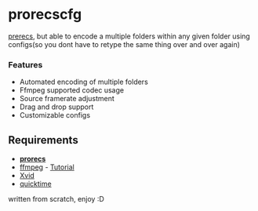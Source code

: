 # prorecscfg

[prerecs](https://github.com/gmzorz/prerecs), but able to encode a multiple folders within any given folder using configs(so you dont have to retype the same thing over and over again)

### Features

* Automated encoding of multiple folders
* Ffmpeg supported codec usage
* Source framerate adjustment
* Drag and drop support
* Customizable configs

## Requirements

* **[prorecs](https://github.com/xa1on/prorecs/releases)**
* [ffmpeg](https://ffmpeg.org/download.html#build-windows) - [Tutorial](https://www.youtube.com/watch?v=r1AtmY-RMyQ)
* [Xvid](https://www.xvid.com/download/)
* [quicktime](https://support.apple.com/kb/DL837)

written from scratch, enjoy :D
